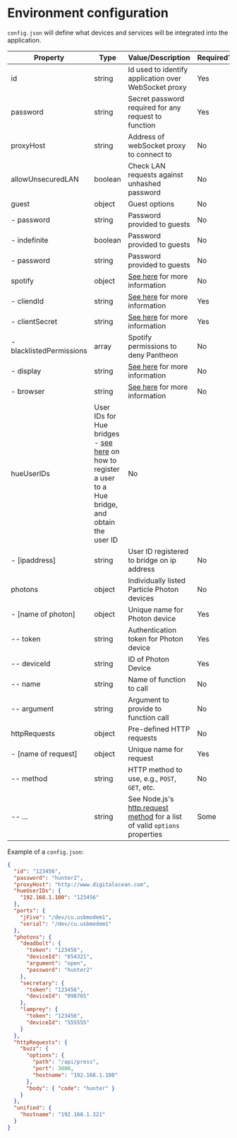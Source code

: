 # Environment configuration

`config.json` will define what devices and services will be integrated into the application.

| Property                 | Type    | Value/Description                                    | Required? | Default |
|--------------------------|---------|------------------------------------------------------|-----------|---------|
| id                       | string  | Id used to identify application over WebSocket proxy | Yes       |         |
| password                 | string  | Secret password required for any request to function | Yes       |         |
| proxyHost                | string  | Address of webSocket proxy to connect to             | No        |         |
| allowUnsecuredLAN        | boolean | Check LAN requests against unhashed password         | No        | false   |
| guest                    | object  | Guest options                                        | No        |         |
| - password               | string  | Password provided to guests                          | No        |         |
| - indefinite             | boolean | Password provided to guests                          | No        |         |
| - password               | string  | Password provided to guests                          | No        |         |
| spotify                  | object  | [See here](../docs/spotify.md) for more information  | No        |         |
| - cliendId               | string  | [See here](../docs/spotify.md) for more information  | Yes       |         |
| - clientSecret           | string  | [See here](../docs/spotify.md) for more information  | Yes       |         |
| - blacklistedPermissions | array   | Spotify permissions to deny Pantheon                 | No        |         |
| - display                | string  | [See here](../docs/spotify.md) for more information  | No        |         |
| - browser                | string  | [See here](../docs/spotify.md) for more information  | No        |         |
| hueUserIDs               | User IDs for Hue bridges - [see here](https://www.developers.meethue.com/documentation/getting-started) on how to register a user to a Hue bridge, and obtain the user ID | No |
| - [ipaddress]            | string  | User ID registered to bridge on ip address           | No        |         |
| photons                  | object  | Individually listed Particle Photon devices          | No        |         |
| - [name of photon]       | object  | Unique name for Photon device                        | Yes       |         |
| -- token                 | string  | Authentication token for Photon device               | Yes       |         |
| -- deviceId              | string  | ID of Photon Device                                  | Yes       |         |
| -- name                  | string  | Name of function to call                             | No        |         |
| -- argument              | string  | Argument to provide to function call                 | No        |         |
| httpRequests             | object  | Pre-defined HTTP requests                            | No        |         |
| - [name of request]      | object  | Unique name for request                              | Yes       |         |
| -- method                | string  | HTTP method to use, e.g., `POST`, `GET`, etc.        | No        | `POST`  |
| -- ...                   | string  | See Node.js's [http.request method](https://nodejs.org/api/http.html#http_http_request_options_callback) for a list of valid `options` properties | Some ||


Example of a `config.json`:
```json
{
  "id": "123456",
  "password": "hunter2",
  "proxyHost": "http://www.digitalocean.com",
  "hueUserIDs": {
    "192.168.1.100": "123456"
  },
  "ports": {
    "jFive": "/dev/cu.usbmodem1",
    "serial": "/dev/cu.usbmodem1"
  },
  "photons": {
    "deadbolt": {
      "token": "123456",
      "deviceId": "654321",
      "argument": "open",
      "password": "hunter2"
    },
    "secretary": {
      "token": "123456",
      "deviceId": "098765"
    },
    "lamprey": {
      "token": "123456",
      "deviceId": "555555"
    }
  },
  "httpRequests": {
    "buzz": {
      "options": {
        "path": "/api/press",
        "port": 3000,
        "hostname": "192.168.1.100"
      },
      "body": { "code": "hunter" }
    }
  },
  "unified": {
    "hostname": "192.168.1.321"
  }
}
```
